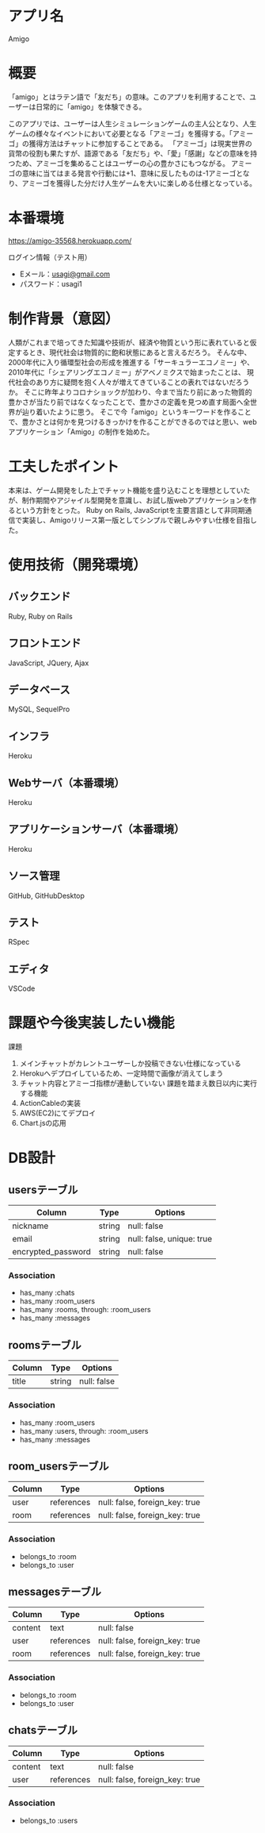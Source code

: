 # アプリ名
Amigo

# 概要
「amigo」とはラテン語で「友だち」の意味。このアプリを利用することで、ユーザーは日常的に「amigo」を体験できる。

このアプリでは、ユーザーは人生シミュレーションゲームの主人公となり、人生ゲームの様々なイベントにおいて必要となる「アミーゴ」を獲得する。「アミーゴ」の獲得方法はチャットに参加することである。
「アミーゴ」は現実世界の貨幣の役割も果たすが、語源である「友だち」や、「愛」「感謝」などの意味を持つため、アミーゴを集めることはユーザーの心の豊かさにもつながる。
アミーゴの意味に当てはまる発言や行動には+1、意味に反したものは-1アミーゴとなり、アミーゴを獲得した分だけ人生ゲームを大いに楽しめる仕様となっている。

# 本番環境
https://amigo-35568.herokuapp.com/

ログイン情報（テスト用）
- Eメール：usagi@gmail.com
- パスワード：usagi1

# 制作背景（意図）
人類がこれまで培ってきた知識や技術が、経済や物質という形に表れていると仮定するとき、現代社会は物質的に飽和状態にあると言えるだろう。
そんな中、2000年代に入り循環型社会の形成を推進する「サーキュラーエコノミー」や、2010年代に「シェアリングエコノミー」がアベノミクスで始まったことは、
現代社会のあり方に疑問を抱く人々が増えてきていることの表れではないだろうか。
そこに昨年よりコロナショックが加わり、今まで当たり前にあった物質的豊かさが当たり前ではなくなったことで、豊かさの定義を見つめ直す局面へ全世界が辿り着いたように思う。
そこで今「amigo」というキーワードを作ることで、豊かさとは何かを見つけるきっかけを作ることができるのではと思い、webアプリケーション「Amigo」の制作を始めた。

# 工夫したポイント
本来は、ゲーム開発をした上でチャット機能を盛り込むことを理想としていたが、制作期間やアジャイル型開発を意識し、お試し版webアプリケーションを作るという方針をとった。
Ruby on Rails, JavaScriptを主要言語として非同期通信で実装し、Amigoリリース第一版としてシンプルで親しみやすい仕様を目指した。

# 使用技術（開発環境）

## バックエンド
Ruby, Ruby on Rails

## フロントエンド
JavaScript, JQuery, Ajax

## データベース
MySQL, SequelPro

## インフラ
Heroku

## Webサーバ（本番環境）
Heroku

## アプリケーションサーバ（本番環境）
Heroku

## ソース管理
GitHub, GitHubDesktop

## テスト
RSpec

## エディタ
VSCode

# 課題や今後実装したい機能
課題
1. メインチャットがカレントユーザーしか投稿できない仕様になっている
2. Herokuへデプロイしているため、一定時間で画像が消えてしまう
3. チャット内容とアミーゴ指標が連動していない
課題を踏まえ数日以内に実行する機能
1. ActionCableの実装
2. AWS(EC2)にてデプロイ
3. Chart.jsの応用

# DB設計

## usersテーブル
|  Column            |  Type  | Options                    |
| ------------------ | ------ | -------------------------- |
| nickname           | string | null: false                |
| email              | string | null: false,  unique: true |
| encrypted_password | string | null: false                |

### Association
- has_many :chats
- has_many :room_users
- has_many :rooms, through: :room_users
- has_many :messages


## roomsテーブル
|  Column      |  Type      | Options                        |
| ------------ | ---------- | ------------------------------ |
| title        | string     | null: false                    |

### Association
- has_many :room_users
- has_many :users, through: :room_users
- has_many :messages



## room_usersテーブル
|  Column  |  Type      | Options                           |
| -------- | ---------- | --------------------------------- |
| user     | references | null: false, foreign_key: true    |
| room     | references | null: false, foreign_key: true    |

### Association
- belongs_to :room
- belongs_to :user



## messagesテーブル
|  Column  |  Type      | Options                        |
| -------- | ---------- | ------------------------------ |
| content  | text       | null: false                    |
| user     | references | null: false, foreign_key: true |
| room     | references | null: false, foreign_key: true |

### Association
- belongs_to :room
- belongs_to :user



## chatsテーブル
|  Column  |  Type      | Options                           |
| -------- | ---------- | --------------------------------- |
| content  | text       | null: false                       |
| user     | references | null: false, foreign_key: true    |

### Association
- belongs_to :users
